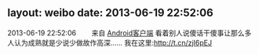 layout: weibo
date: 2013-06-19 22:52:06
---
2013-06-19 22:52:06  &nbsp;&nbsp;&nbsp;&nbsp;&nbsp;&nbsp; 来自 <a href="http://app.weibo.com/t/feed/c66T5g" rel="nofollow">Android客户端</a>
看着别人说傻话干傻事让那么多人认为成熟就是少说少做故作高深…… 我在这里:http://t.cn/zjI6pEJ ​​​

